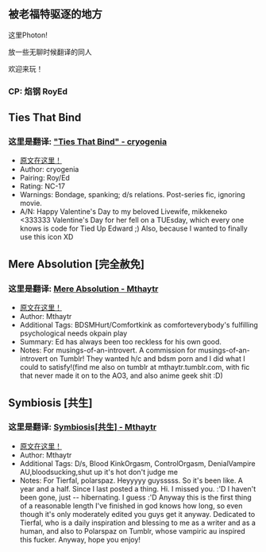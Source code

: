 ## 被老福特驱逐的地方
这里Photon!

放一些无聊时候翻译的同人

欢迎来玩！

### CP: 焰钢 RoyEd
##  Ties That Bind 
### 这里是翻译: ["Ties That Bind" - cryogenia](https://thisisphoton.github.io/Stories-of-RoyEd/ties-that-bind.html)
* [原文在这里！](https://cryogenia.livejournal.com/225257.html)
* Author: cryogenia
* Pairing: Roy/Ed
* Rating: NC-17
* Warnings: Bondage, spanking; d/s relations. Post-series fic, ignoring movie.
* A/N: Happy Valentine's Day to my beloved Livewife, mikkeneko <333333 Valentine's Day for her fell on a TUEsday, which every one knows is code for Tied Up Edward ;) Also, because I wanted to finally use this icon XD

## Mere Absolution [完全赦免]
### 这里是翻译: [Mere Absolution - Mthaytr](https://thisisphoton.github.io/Stories-of-RoyEd/mere-absolution.html)
* [原文在这里！](https://archiveofourown.org/works/8584720?view_adult=true)
* Author: Mthaytr
* Additional Tags: BDSMHurt/Comfortkink as comforteverybody's fulfilling psychological needs okpain play
* Summary: Ed has always been too reckless for his own good.
* Notes: For musings-of-an-introvert. A commission for musings-of-an-introvert on Tumblr! They wanted h/c and bdsm porn and I did what I could to satisfy!(find me also on tumblr at mthaytr.tumblr.com, with fic that never made it on to the AO3, and also anime geek shit :D)

## Symbiosis [共生]
### 这里是翻译: [Symbiosis[共生] - Mthaytr](https://thisisphoton.github.io/Stories-of-RoyEd/symbiosis.html)
* [原文在这里！](https://archiveofourown.org/works/7216060?hide_banner=true)
* Author: Mthaytr
* Additional Tags: D/s, Blood KinkOrgasm, ControlOrgasm, DenialVampire AU,bloodsucking,shut up it's hot don't judge me
* Notes: For Tierfal, polarspaz. Heyyyyy guysssss. So it's been like. A year and a half. Since I last posted a thing. Hi. I missed you. :'D I haven't been gone, just -- hibernating. I guess :'D Anyway this is the first thing of a reasonable length I've finished in god knows how long, so even though it's only moderately edited you guys get it anyway. Dedicated to Tierfal, who is a daily inspiration and blessing to me as a writer and as a human, and also to Polarspaz on Tumblr, whose vampiric au inspired this fucker. Anyway, hope you enjoy!
